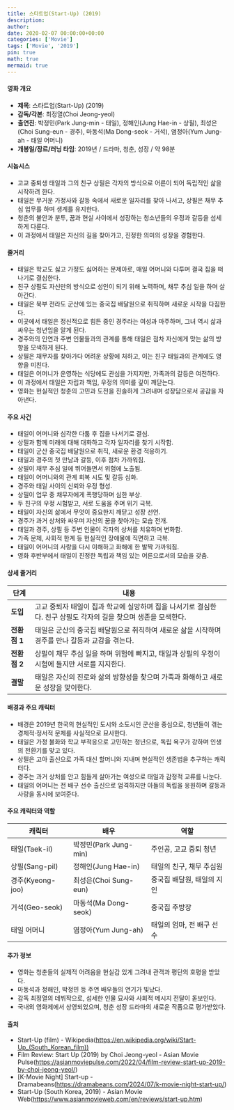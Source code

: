 ```yaml
---
title: 스타트업(Start-Up) (2019)
description: 
author: 
date: 2020-02-07 00:00:00+00:00
categories: ['Movie']
tags: ['Movie', '2019']
pin: true
math: true
mermaid: true
---
```

#### 영화 개요

- **제목**: 스타트업(Start-Up) (2019)  
- **감독/각본**: 최정열(Choi Jeong-yeol)  
- **출연진**: 박정민(Park Jung-min - 태일), 정해인(Jung Hae-in - 상필), 최성은(Choi Sung-eun - 경주), 마동석(Ma Dong-seok - 거석), 염정아(Yum Jung-ah - 태일 어머니)  
- **개봉일/장르/러닝 타임**: 2019년 / 드라마, 청춘, 성장 / 약 98분  

#### 시놉시스

- 고교 중퇴생 태일과 그의 친구 상필은 각자의 방식으로 어른이 되어 독립적인 삶을 시작하려 한다.  
- 태일은 무거운 가정사와 갈등 속에서 새로운 일자리를 찾아 나서고, 상필은 채무 추심 업무를 하며 생계를 유지한다.  
- 청춘의 불안과 분투, 꿈과 현실 사이에서 성장하는 청소년들의 우정과 갈등을 섬세하게 다룬다.  
- 이 과정에서 태일은 자신의 길을 찾아가고, 진정한 의미의 성장을 경험한다.  

#### 줄거리

- 태일은 학교도 싫고 가정도 싫어하는 문제아로, 매일 어머니와 다투며 결국 집을 떠나기로 결심한다.  
- 친구 상필도 자신만의 방식으로 성인이 되기 위해 노력하며, 채무 추심 일을 하며 살아간다.  
- 태일은 북부 전라도 군산에 있는 중국집 배달원으로 취직하며 새로운 시작을 다짐한다.  
- 이곳에서 태일은 정신적으로 힘든 중인 경주라는 여성과 마주하며, 그녀 역시 삶과 싸우는 청년임을 알게 된다.  
- 경주와의 인연과 주변 인물들과의 관계를 통해 태일은 점차 자신에게 맞는 삶의 방향을 모색하게 된다.  
- 상필은 채무자를 찾아가다 어려운 상황에 처하고, 이는 친구 태일과의 관계에도 영향을 미친다.  
- 태일은 어머니가 운영하는 식당에도 관심을 가지지만, 가족과의 갈등은 여전하다.  
- 이 과정에서 태일은 자립과 책임, 우정의 의미를 깊이 깨닫는다.  
- 영화는 현실적인 청춘의 고민과 도전을 진솔하게 그려내며 성장담으로서 공감을 자아낸다.  

#### 주요 사건

- 태일이 어머니와 심각한 다툼 후 집을 나서기로 결심.  
- 상필과 함께 미래에 대해 대화하고 각자 일자리를 찾기 시작함.  
- 태일이 군산 중국집 배달원으로 취직, 새로운 환경 적응하기.  
- 태일과 경주의 첫 만남과 갈등, 이후 점차 가까워짐.  
- 상필이 채무 추심 일에 뛰어들면서 위험에 노출됨.  
- 태일이 어머니와의 관계 회복 시도 및 갈등 심화.  
- 경주와 태일 사이의 신뢰와 우정 형성.  
- 상필이 업무 중 채무자에게 폭행당하며 심한 부상.  
- 두 친구의 우정 시험받고, 서로 도움을 주며 위기 극복.  
- 태일이 자신의 삶에서 무엇이 중요한지 깨닫고 성장 선언.  
- 경주가 과거 상처와 싸우며 자신의 꿈을 찾아가는 모습 전개.  
- 태일과 경주, 상필 등 주변 인물이 각자의 상처를 치유하며 변화함.  
- 가족 문제, 사회적 한계 등 현실적인 장애물에 직면하고 극복.  
- 태일이 어머니의 사랑을 다시 이해하고 화해에 한 발짝 가까워짐.  
- 영화 후반부에서 태일이 진정한 독립과 책임 있는 어른으로서의 모습을 갖춤.  

#### 상세 줄거리

| **단계**    | **내용**                                            |
|-------------|----------------------------------------------------|
| **도입**    | 고교 중퇴자 태일이 집과 학교에 실망하며 집을 나서기로 결심한다. 친구 상필도 각자의 길을 찾으며 생존을 모색한다.  |
| **전환점 1** | 태일은 군산의 중국집 배달원으로 취직하여 새로운 삶을 시작하며 경주를 만나 갈등과 교감을 겪는다.                     |
| **전환점 2** | 상필이 채무 추심 일을 하며 위험에 빠지고, 태일과 상필의 우정이 시험에 들지만 서로를 지지한다.                       |
| **결말**    | 태일은 자신의 진로와 삶의 방향성을 찾으며 가족과 화해하고 새로운 성장을 맞이한다.                                     |

#### 배경과 주요 캐릭터

- 배경은 2019년 한국의 현실적인 도시와 소도시인 군산을 중심으로, 청년들이 겪는 경제적·정서적 문제를 사실적으로 묘사한다.  
- 태일은 가정 불화와 학교 부적응으로 고민하는 청년으로, 독립 욕구가 강하며 인생의 전환기를 맞고 있다.  
- 상필은 고아 출신으로 가족 대신 할머니와 지내며 현실적인 생존법을 추구하는 캐릭터다.  
- 경주는 과거 상처를 안고 힘들게 살아가는 여성으로 태일과 감정적 교류를 나눈다.  
- 태일의 어머니는 전 배구 선수 출신으로 엄격하지만 아들의 독립을 응원하며 갈등과 사랑을 동시에 보여준다.  

#### 주요 캐릭터와 역할

| **캐릭터** | **배우**          | **역할**            |
|------------|-------------------|---------------------|
| 태일(Taek-il)  | 박정민(Park Jung-min) | 주인공, 고교 중퇴 청년        |
| 상필(Sang-pil)  | 정해인(Jung Hae-in)   | 태일의 친구, 채무 추심원      |
| 경주(Kyeong-joo) | 최성은(Choi Sung-eun)  | 중국집 배달원, 태일의 지인   |
| 거석(Geo-seok)  | 마동석(Ma Dong-seok)  | 중국집 주방장               |
| 태일 어머니     | 염정아(Yum Jung-ah)    | 태일의 엄마, 전 배구 선수       |

#### 추가 정보

- 영화는 청춘들의 실제적 어려움을 현실감 있게 그려내 관객과 평단의 호평을 받았다.  
- 마동석과 정해인, 박정민 등 주연 배우들의 연기가 빛났다.  
- 감독 최정열의 데뷔작으로, 섬세한 인물 묘사와 사회적 메시지 전달이 돋보인다.  
- 국내외 영화제에서 상영되었으며, 청춘 성장 드라마의 새로운 작품으로 평가받았다.  

#### 출처

- Start-Up (film) - Wikipedia(https://en.wikipedia.org/wiki/Start-Up_(South_Korean_film))  
- Film Review: Start Up (2019) by Choi Jeong-yeol - Asian Movie Pulse(https://asianmoviepulse.com/2022/04/film-review-start-up-2019-by-choi-jeong-yeol/)  
- [K-Movie Night] Start-up - Dramabeans(https://dramabeans.com/2024/07/k-movie-night-start-up/)  
- Start-Up (South Korea, 2019) - Asian Movie Web(https://www.asianmovieweb.com/en/reviews/start-up.htm)
